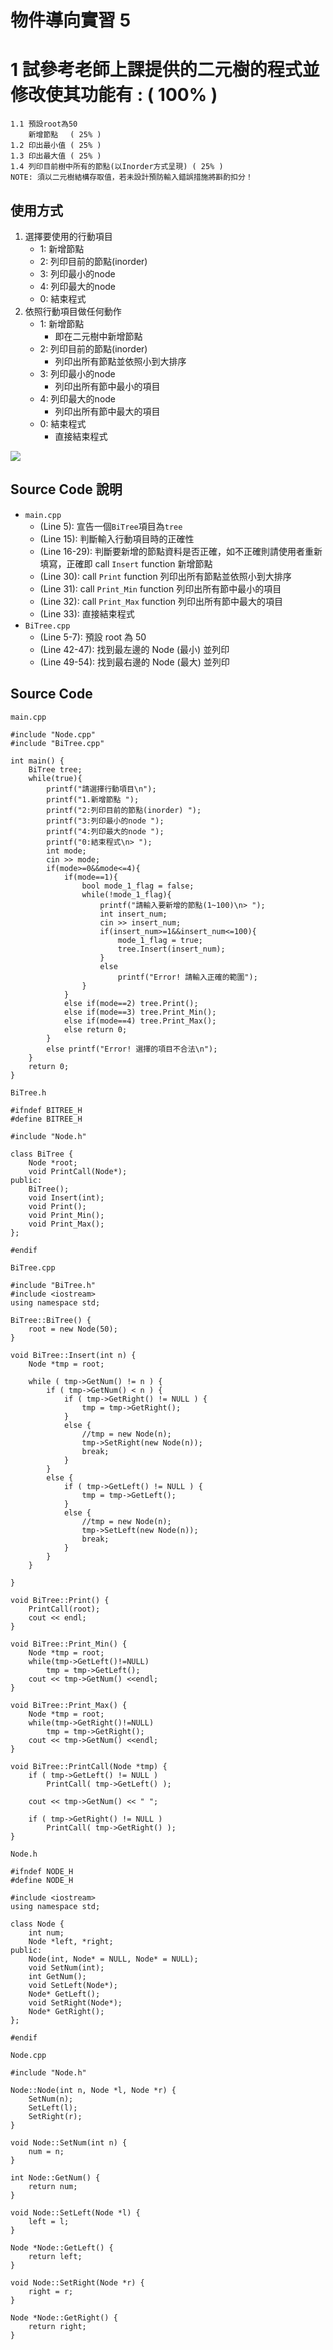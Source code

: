 物件導向實習 5
===

# 1 試參考老師上課提供的二元樹的程式並修改使其功能有 :  **( 100% )**
```
1.1 預設root為50 
    新增節點　 ( 25% ) 
1.2 印出最小值 ( 25% ) 
1.3 印出最大值 ( 25% ) 
1.4 列印目前樹中所有的節點(以Inorder方式呈現) ( 25% ) 
NOTE: 須以二元樹結構存取值，若未設計預防輸入錯誤措施將斟酌扣分！
```

## 使用方式

1. 選擇要使用的行動項目
   - 1: 新增節點 
   - 2: 列印目前的節點(inorder) 
   - 3: 列印最小的node 
   - 4: 列印最大的node 
   - 0: 結束程式
2. 依照行動項目做任何動作
   - 1: 新增節點
       - 即在二元樹中新增節點 
   - 2: 列印目前的節點(inorder)
       - 列印出所有節點並依照小到大排序
   - 3: 列印最小的node
       - 列印出所有節中最小的項目
   - 4: 列印最大的node 
       - 列印出所有節中最大的項目
   - 0: 結束程式
       - 直接結束程式

![](https://i.imgur.com/KFPN3GJ.png)

## Source Code 說明

- `main.cpp`
    - (Line 5): 宣告一個`BiTree`項目為`tree`
    - (Line 15): 判斷輸入行動項目時的正確性
    - (Line 16-29): 判斷要新增的節點資料是否正確，如不正確則請使用者重新填寫，正確即 call `Insert` function 新增節點
    - (Line 30): call `Print` function 列印出所有節點並依照小到大排序
    - (Line 31): call `Print_Min` function 列印出所有節中最小的項目
    - (Line 32): call `Print_Max` function 列印出所有節中最大的項目
    - (Line 33): 直接結束程式
- `BiTree.cpp`
    - (Line 5-7): 預設 root 為 50
    - (Line 42-47): 找到最左邊的 Node (最小) 並列印
    - (Line 49-54): 找到最右邊的 Node (最大) 並列印

## Source Code
`main.cpp`
```c=
#include "Node.cpp"
#include "BiTree.cpp"

int main() {
	BiTree tree;
	while(true){
		printf("請選擇行動項目\n");
		printf("1.新增節點 ");
		printf("2:列印目前的節點(inorder) ");
		printf("3:列印最小的node ");
		printf("4:列印最大的node ");
		printf("0:結束程式\n> ");
		int mode;
		cin >> mode;
		if(mode>=0&&mode<=4){
			if(mode==1){
				bool mode_1_flag = false;
				while(!mode_1_flag){
					printf("請輸入要新增的節點(1~100)\n> ");
					int insert_num;
					cin >> insert_num;
					if(insert_num>=1&&insert_num<=100){
						mode_1_flag = true;
						tree.Insert(insert_num); 
					}
					else
						printf("Error! 請輸入正確的範圍");
				}
			}
			else if(mode==2) tree.Print();
			else if(mode==3) tree.Print_Min();
			else if(mode==4) tree.Print_Max();
			else return 0;
		}
		else printf("Error! 選擇的項目不合法\n");
	}
	return 0;
}
```

`BiTree.h`
```c=
#ifndef BITREE_H
#define BITREE_H

#include "Node.h" 

class BiTree {
	Node *root; 
	void PrintCall(Node*); 
public: 
	BiTree(); 
	void Insert(int); 
	void Print();
	void Print_Min();
	void Print_Max();
};

#endif
```

`BiTree.cpp`
```c=
#include "BiTree.h" 
#include <iostream> 
using namespace std; 

BiTree::BiTree() { 
	root = new Node(50); 
}

void BiTree::Insert(int n) {
	Node *tmp = root; 

	while ( tmp->GetNum() != n ) { 
		if ( tmp->GetNum() < n ) { 
			if ( tmp->GetRight() != NULL ) {
				tmp = tmp->GetRight(); 
			}
			else {
				//tmp = new Node(n);
				tmp->SetRight(new Node(n));
				break;  
			}
		}
		else {
			if ( tmp->GetLeft() != NULL ) {
				tmp = tmp->GetLeft(); 
			}
			else {
				//tmp = new Node(n); 
				tmp->SetLeft(new Node(n));
				break; 
			}
		}
	}	

}

void BiTree::Print() { 
	PrintCall(root); 
	cout << endl; 
}

void BiTree::Print_Min() { 
	Node *tmp = root;
	while(tmp->GetLeft()!=NULL)
		tmp = tmp->GetLeft();
	cout << tmp->GetNum() <<endl;
}

void BiTree::Print_Max() { 
	Node *tmp = root;
	while(tmp->GetRight()!=NULL)
		tmp = tmp->GetRight();
	cout << tmp->GetNum() <<endl; 
}

void BiTree::PrintCall(Node *tmp) { 
	if ( tmp->GetLeft() != NULL ) 
		PrintCall( tmp->GetLeft() );

	cout << tmp->GetNum() << " ";  

	if ( tmp->GetRight() != NULL ) 
		PrintCall( tmp->GetRight() ); 
}
```

`Node.h`
```c=
#ifndef NODE_H 
#define NODE_H

#include <iostream> 
using namespace std; 

class Node {
	int num; 
	Node *left, *right; 
public: 
	Node(int, Node* = NULL, Node* = NULL);
	void SetNum(int);
	int GetNum(); 
	void SetLeft(Node*);
	Node* GetLeft(); 
	void SetRight(Node*);
	Node* GetRight();   
}; 

#endif
```

`Node.cpp`
```c=
#include "Node.h"

Node::Node(int n, Node *l, Node *r) { 
	SetNum(n); 
	SetLeft(l);
	SetRight(r); 
}

void Node::SetNum(int n) { 
	num = n; 
}

int Node::GetNum() {
	return num;
}

void Node::SetLeft(Node *l) { 
	left = l;
}

Node *Node::GetLeft() { 
	return left; 
}

void Node::SetRight(Node *r) { 
	right = r; 
}

Node *Node::GetRight() {
	return right; 
}
```